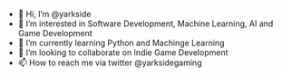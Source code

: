 - 👋 Hi, I’m @yarkside
- 👀 I’m interested in Software Development, Machine Learning, AI and Game Development
- 🌱 I’m currently learning Python and Machinge Learning
- 💞️ I’m looking to collaborate on Indie Game Development
- 📫 How to reach me  via twitter @yarksidegaming

<!---
yarkside/yarkside is a ✨ special ✨ repository because its `README.md` (this file) appears on your GitHub profile.
You can click the Preview link to take a look at your changes.
--->
